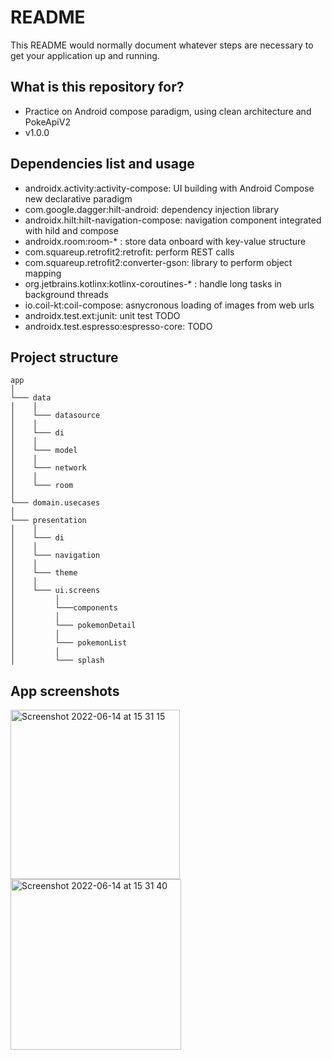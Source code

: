 # README #

This README would normally document whatever steps are necessary to get your application up and running.

## What is this repository for? ##

* Practice on Android compose paradigm, using clean architecture and PokeApiV2
* v1.0.0

## Dependencies list and usage ##

* androidx.activity:activity-compose: UI building with Android Compose new declarative paradigm
* com.google.dagger:hilt-android: dependency injection library
* androidx.hilt:hilt-navigation-compose: navigation component integrated with hild and compose
* androidx.room:room-* : store data onboard with key-value structure
* com.squareup.retrofit2:retrofit: perform REST calls
* com.squareup.retrofit2:converter-gson: library to perform object mapping
* org.jetbrains.kotlinx:kotlinx-coroutines-* : handle long tasks in background threads
* io.coil-kt:coil-compose: asnycronous loading of images from web urls
* androidx.test.ext:junit: unit test TODO
* androidx.test.espresso:espresso-core: TODO

## Project structure ##

```
app   
│
└─── data
│    │
│    └─── datasource
│    │
│    └─── di
│    │
│    └─── model
│    │
│    └─── network
│    │
│    └─── room
│         
└─── domain.usecases
│   
└─── presentation
│    │
│    └─── di
│    │
│    └─── navigation
│    │
│    └─── theme
│    │
│    └─── ui.screens
│         │
│         └───components
│         │
│         └─── pokemonDetail
│         │
│         └─── pokemonList
│         │
│         └─── splash
```


## App screenshots ##

<img width="271" alt="Screenshot 2022-06-14 at 15 31 15" src="https://user-images.githubusercontent.com/107438397/173589489-62de0f96-ea43-4253-8843-acd30d85d69e.png">

<img width="273" alt="Screenshot 2022-06-14 at 15 31 40" src="https://user-images.githubusercontent.com/107438397/173589502-fd59be54-42cf-40c0-91fa-e369462c1fd2.png">

